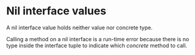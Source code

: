 # Nil interface values


A nil interface value holds neither value nor concrete type.

Calling a method on a nil interface is a run-time error because there is no
type inside the interface tuple to indicate which _concrete_ method to call.

